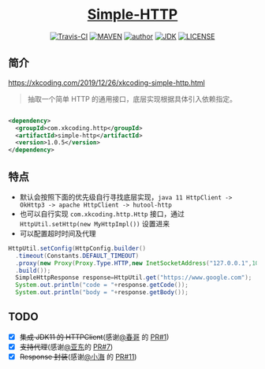 <h1 align="center"><a href="https://github.com/xkcoding/simple-http" target="_blank">Simple-HTTP</a></h1>
<p align="center">
<a href="https://travis-ci.com/xkcoding/simple-http" target="_blank"><img alt="Travis-CI" src="https://travis-ci.com/xkcoding/simple-http.svg?branch=master"/></a>
  <a href="https://search.maven.org/artifact/com.xkcoding.http/simple-http" target="_blank"><img alt="MAVEN" src="https://img.shields.io/maven-central/v/com.xkcoding.http/simple-http.svg?color=brightgreen&label=Maven%20Central"></a>
  <a href="https://xkcoding.com" target="_blank"><img alt="author" src="https://img.shields.io/badge/author-Yangkai.Shen-blue.svg"/></a>
  <a href="https://www.oracle.com/technetwork/java/javase/downloads/index.html" target="_blank"><img alt="JDK" src="https://img.shields.io/badge/JDK-1.8.0_162-orange.svg"/></a>
  <a href="https://github.com/xkcoding/simple-http/blob/master/LICENSE" target="_blank"><img alt="LICENSE" src="https://img.shields.io/github/license/xkcoding/simple-http.svg"/></a>
</p>

## 简介

https://xkcoding.com/2019/12/26/xkcoding-simple-http.html

> 抽取一个简单 HTTP 的通用接口，底层实现根据具体引入依赖指定。

```xml

<dependency>
  <groupId>com.xkcoding.http</groupId>
  <artifactId>simple-http</artifactId>
  <version>1.0.5</version>
</dependency>
```

## 特点

- 默认会按照下面的优先级自行寻找底层实现，`java 11 HttpClient -> OkHttp3 -> apache HttpClient -> hutool-http`
- 也可以自行实现 `com.xkcoding.http.Http` 接口，通过 `HttpUtil.setHttp(new MyHttpImpl())` 设置进来
- 可以配置超时时间及代理

```java
HttpUtil.setConfig(HttpConfig.builder()
  .timeout(Constants.DEFAULT_TIMEOUT)
  .proxy(new Proxy(Proxy.Type.HTTP,new InetSocketAddress("127.0.0.1",10080)))
  .build());
  SimpleHttpResponse response=HttpUtil.get("https://www.google.com");
  System.out.println("code = "+response.getCode());
  System.out.println("body = "+response.getBody());
```

## TODO

- [x] ~~集成 JDK11 的 HTTPClient~~(感谢[@春哥](https://github.com/ChunMengLu)
  的 [PR#1](https://github.com/xkcoding/simple-http/pull/1))
- [x] ~~支持代理~~(感谢[@亚东](https://github.com/zhangyd-c)的 [PR#7](https://github.com/xkcoding/simple-http/pull/7))
- [x] ~~Response 封装~~(感谢[@小海](https://github.com/Mvbbb)
  的 [PR#11](https://github.com/xkcoding/simple-http/pull/11))
